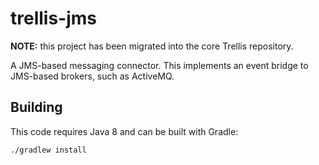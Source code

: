 # trellis-jms

**NOTE:** this project has been migrated into the core Trellis repository.

A JMS-based messaging connector. This implements an event bridge to
JMS-based brokers, such as ActiveMQ.

## Building

This code requires Java 8 and can be built with Gradle:

    ./gradlew install
